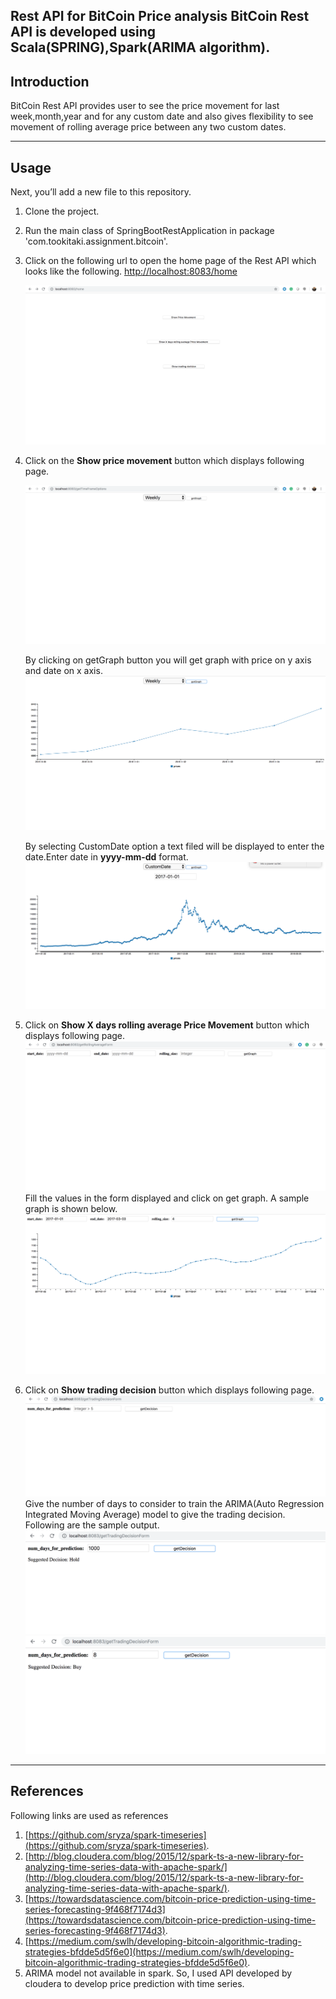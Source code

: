 **Rest API for BitCoin Price analysis**
BitCoin Rest API is developed using Scala(SPRING),Spark(ARIMA algorithm).
---

## Introduction

 BitCoin Rest API provides user to see the price movement for last week,month,year and for any custom date and also 
  gives flexibility to see movement of rolling average price between any two custom dates.

---

## Usage

Next, you’ll add a new file to this repository.

1. Clone the project.
2. Run the main class of SpringBootRestApplication in package 'com.tookitaki.assignment.bitcoin'.
3. Click on the following url to open the home page of the Rest API which looks like the following.
   [http://localhost:8083/home](http://localhost:8083/home)
   
   ![picture](src/main/resources/images/home.png)
   
4. Click on the **Show price movement** button which displays following page.

    ![picture](src/main/resources/images/price_options.png)
    
    By clicking on getGraph button you will get graph with price on y axis and date on x axis.
    ![picture](src/main/resources/images/week_graph.png)
    
    By selecting CustomDate option a text filed will be displayed to enter the date.Enter date in **yyyy-mm-dd** format.
    ![picture](src/main/resources/images/custom_graph.png)

5. Click on **Show X days rolling average Price Movement** button which displays following page.
     ![picture](src/main/resources/images/rolling_avg.png)
   Fill the values in the form displayed and click on get graph. A sample graph is shown below.
     ![picture](src/main/resources/images/rolling_avg_graph.png)

6. Click on **Show trading decision** button which displays following page.
      ![picture](src/main/resources/images/trading_decision_form.png)
   Give the number of days to consider to train the ARIMA(Auto Regression Integrated Moving Average) model to give the trading decision.
   Following are the sample output.
      ![picture](src/main/resources/images/hold.png)
      ![picture](src/main/resources/images/buy.png)
      
---

## References

Following links are used as references

1. [https://github.com/sryza/spark-timeseries](https://github.com/sryza/spark-timeseries).
2. [http://blog.cloudera.com/blog/2015/12/spark-ts-a-new-library-for-analyzing-time-series-data-with-apache-spark/](http://blog.cloudera.com/blog/2015/12/spark-ts-a-new-library-for-analyzing-time-series-data-with-apache-spark/).
3. [https://towardsdatascience.com/bitcoin-price-prediction-using-time-series-forecasting-9f468f7174d3](https://towardsdatascience.com/bitcoin-price-prediction-using-time-series-forecasting-9f468f7174d3).
4. [https://medium.com/swlh/developing-bitcoin-algorithmic-trading-strategies-bfdde5d5f6e0](https://medium.com/swlh/developing-bitcoin-algorithmic-trading-strategies-bfdde5d5f6e0).
5. ARIMA model not available in spark. So, I used API developed by cloudera to develop price prediction with time series.